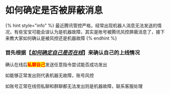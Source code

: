# 如何确定是否被屏蔽消息

{% hint style="info" %}
最近腾讯管控严格，经常出现机器人消息无法发送的情况，有些宝宝可能会误认为是机器故障，其实是账号被腾讯风控屏蔽消息了，接下来教大家如何确认是被风控还是机器故障
{% endhint %}

### 首先根据【[_如何确定自己是否在线_](ru-he-que-ding-zi-ji-shi-fou-zai-xian.md)】来确认自己的上线情况

确认在线后<mark style="color:red;">**私聊自己**</mark>发送任意指令尝试能否成功发出

如能够正常发出则代表机器无故障，账号风控

如账号正常在线但私聊和群聊都无法发出则是机器故障，联系客服处理

